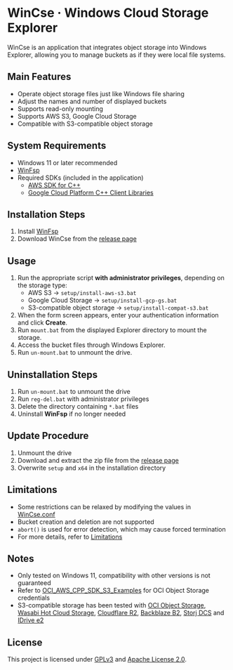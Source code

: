 # WinCse &middot; Windows Cloud Storage Explorer

WinCse is an application that integrates object storage into Windows Explorer, allowing you to manage buckets as if they were local file systems.

## Main Features
- Operate object storage files just like Windows file sharing
- Adjust the names and number of displayed buckets
- Supports read-only mounting
- Supports AWS S3, Google Cloud Storage  
- Compatible with S3-compatible object storage  

## System Requirements
- Windows 11 or later recommended
- [WinFsp](http://www.secfs.net/winfsp/)
- Required SDKs (included in the application)
  - [AWS SDK for C++](https://github.com/aws/aws-sdk-cpp)
  - [Google Cloud Platform C++ Client Libraries](https://github.com/googleapis/google-cloud-cpp)

## Installation Steps
1. Install [WinFsp](https://winfsp.dev/rel/)
2. Download WinCse from the [release page](https://github.com/cbh34680/WinCse/releases)

## Usage
1. Run the appropriate script **with administrator privileges**, depending on the storage type:
   - AWS S3 &rarr; `setup/install-aws-s3.bat`
   - Google Cloud Storage &rarr; `setup/install-gcp-gs.bat`
   - S3-compatible object storage &rarr; `setup/install-compat-s3.bat`
2. When the form screen appears, enter your authentication information and click **Create**.  
3. Run `mount.bat` from the displayed Explorer directory to mount the storage.  
4. Access the bucket files through Windows Explorer.  
5. Run `un-mount.bat` to unmount the drive.  

## Uninstallation Steps
1. Run `un-mount.bat` to unmount the drive  
2. Run `reg-del.bat` with administrator privileges  
3. Delete the directory containing `*.bat` files  
4. Uninstall **WinFsp** if no longer needed  

## Update Procedure
1. Unmount the drive  
2. Download and extract the zip file from the [release page](https://github.com/cbh34680/WinCse/releases)  
3. Overwrite `setup` and `x64` in the installation directory  

## Limitations
- Some restrictions can be relaxed by modifying the values in [WinCse.conf](./doc/conf-example.txt)  
- Bucket creation and deletion are not supported  
- `abort()` is used for error detection, which may cause forced termination  
- For more details, refer to [Limitations](./doc/limitations.md)  

## Notes
- Only tested on Windows 11, compatibility with other versions is not guaranteed  
- Refer to [OCI_AWS_CPP_SDK_S3_Examples](https://github.com/tonymarkel/OCI_AWS_CPP_SDK_S3_Examples) for OCI Object Storage credentials  
- S3-compatible storage has been tested with [OCI Object Storage](./doc/example-oci.png), [Wasabi Hot Cloud Storage](./doc/example-wasabi.png), [Cloudflare R2](./doc/example-cloudflare.png), [Backblaze B2](./doc/example-backblaze.png), [Storj DCS](./doc/example-storj.png) and [IDrive e2](./doc/example-idrive.png)

## License
This project is licensed under [GPLv3](https://www.gnu.org/licenses/gpl-3.0.html) and [Apache License 2.0](https://www.apache.org/licenses/LICENSE-2.0).
